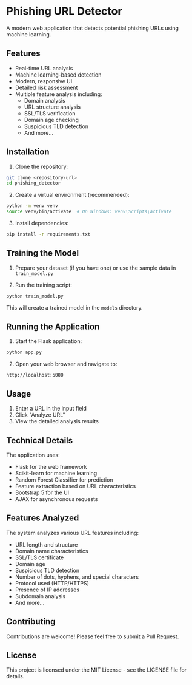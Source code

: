 # Phishing URL Detector

A modern web application that detects potential phishing URLs using machine learning.

## Features

- Real-time URL analysis
- Machine learning-based detection
- Modern, responsive UI
- Detailed risk assessment
- Multiple feature analysis including:
  - Domain analysis
  - URL structure analysis
  - SSL/TLS verification
  - Domain age checking
  - Suspicious TLD detection
  - And more...

## Installation

1. Clone the repository:
```bash
git clone <repository-url>
cd phishing_detector
```

2. Create a virtual environment (recommended):
```bash
python -m venv venv
source venv/bin/activate  # On Windows: venv\Scripts\activate
```

3. Install dependencies:
```bash
pip install -r requirements.txt
```

## Training the Model

1. Prepare your dataset (if you have one) or use the sample data in `train_model.py`

2. Run the training script:
```bash
python train_model.py
```

This will create a trained model in the `models` directory.

## Running the Application

1. Start the Flask application:
```bash
python app.py
```

2. Open your web browser and navigate to:
```
http://localhost:5000
```

## Usage

1. Enter a URL in the input field
2. Click "Analyze URL"
3. View the detailed analysis results

## Technical Details

The application uses:
- Flask for the web framework
- Scikit-learn for machine learning
- Random Forest Classifier for prediction
- Feature extraction based on URL characteristics
- Bootstrap 5 for the UI
- AJAX for asynchronous requests

## Features Analyzed

The system analyzes various URL features including:
- URL length and structure
- Domain name characteristics
- SSL/TLS certificate
- Domain age
- Suspicious TLD detection
- Number of dots, hyphens, and special characters
- Protocol used (HTTP/HTTPS)
- Presence of IP addresses
- Subdomain analysis
- And more...

## Contributing

Contributions are welcome! Please feel free to submit a Pull Request.

## License

This project is licensed under the MIT License - see the LICENSE file for details. 